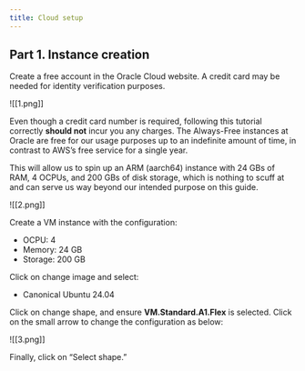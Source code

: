 ```yaml
---
title: Cloud setup
---
```

## Part 1. Instance creation

Create a free account in the Oracle Cloud website. A credit card may be needed for identity verification purposes.

![[1.png]]

Even though a credit card number is required, following this tutorial correctly **should not** incur you any charges. The Always-Free instances at Oracle are free for our usage purposes up to an indefinite amount of time, in contrast to AWS’s free service for a single year.

This will allow us to spin up an ARM (aarch64) instance with 24 GBs of RAM, 4 OCPUs, and 200 GBs of disk storage, which is nothing to scuff at and can serve us way beyond our intended purpose on this guide.

![[2.png]]

Create a VM instance with the configuration:

- OCPU: 4
- Memory: 24 GB
- Storage: 200 GB

Click on change image and select:

- Canonical Ubuntu 24.04

Click on change shape, and ensure **VM.Standard.A1.Flex** is selected. Click on the small arrow to change the configuration as below:

![[3.png]]

Finally, click on “Select shape.”